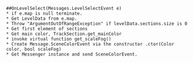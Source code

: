 	


	##OnLevelSelect(Messages.LevelSelectEvent e)
	* if e.map is null terminate.
	* Get LevelData from e.map.
	* Throw "ArgumentOutOfRangeException" if levelData.sections.size is 0
	* Get first element of sections
	* Get main color, TrackSection.get_mainColor
	* invoke virtual function get_scaleFog()
	* Create Message.SceneColorEvent via the constructor .ctor(Color color, bool scaleFog)
	* Get Messenger instance and send SceneColorEvent.